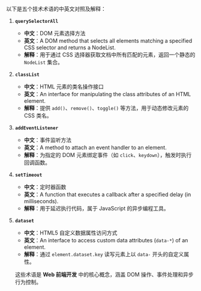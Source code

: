 以下是五个技术术语的中英文对照及解释：  

1. **`querySelectorAll`**  
   - **中文**：DOM 元素选择方法  
   - **英文**：A DOM method that selects all elements matching a specified CSS selector and returns a NodeList.  
   - **解释**：用于通过 CSS 选择器获取文档中所有匹配的元素，返回一个静态的 `NodeList` 集合。  

2. **`classList`**  
   - **中文**：HTML 元素的类名操作接口  
   - **英文**：An interface for manipulating the class attributes of an HTML element.  
   - **解释**：提供 `add()`、`remove()`、`toggle()` 等方法，用于动态修改元素的 CSS 类名。  

3. **`addEventListener`**  
   - **中文**：事件监听方法  
   - **英文**：A method to attach an event handler to an element.  
   - **解释**：为指定的 DOM 元素绑定事件（如 `click`、`keydown`），触发时执行回调函数。  

4. **`setTimeout`**  
   - **中文**：定时器函数  
   - **英文**：A function that executes a callback after a specified delay (in milliseconds).  
   - **解释**：用于延迟执行代码，属于 JavaScript 的异步编程工具。  

5. **`dataset`**  
   - **中文**：HTML5 自定义数据属性访问方式  
   - **英文**：An interface to access custom data attributes (`data-*`) of an element.  
   - **解释**：通过 `element.dataset.key` 读写元素上以 `data-` 开头的自定义属性。  
   
   这些术语是 **Web 前端开发** 中的核心概念，涵盖 DOM 操作、事件处理和异步行为控制。